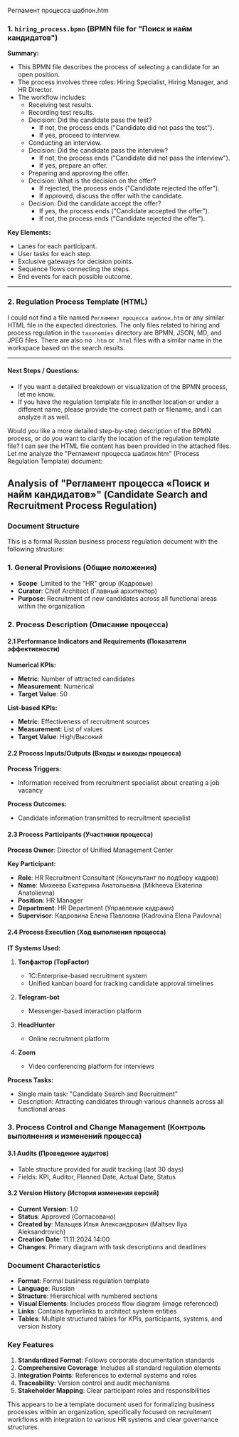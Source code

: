Регламент процесса шаблон.htm 

### 1. `hiring_process.bpmn` (BPMN file for "Поиск и найм кандидатов")

**Summary:**
- This BPMN file describes the process of selecting a candidate for an open position.
- The process involves three roles: Hiring Specialist, Hiring Manager, and HR Director.
- The workflow includes:
  - Receiving test results.
  - Recording test results.
  - Decision: Did the candidate pass the test?
    - If not, the process ends ("Candidate did not pass the test").
    - If yes, proceed to interview.
  - Conducting an interview.
  - Decision: Did the candidate pass the interview?
    - If not, the process ends ("Candidate did not pass the interview").
    - If yes, prepare an offer.
  - Preparing and approving the offer.
  - Decision: What is the decision on the offer?
    - If rejected, the process ends ("Candidate rejected the offer").
    - If approved, discuss the offer with the candidate.
  - Decision: Did the candidate accept the offer?
    - If yes, the process ends ("Candidate accepted the offer").
    - If not, the process ends ("Candidate rejected the offer").

**Key Elements:**
- Lanes for each participant.
- User tasks for each step.
- Exclusive gateways for decision points.
- Sequence flows connecting the steps.
- End events for each possible outcome.

---

### 2. Regulation Process Template (HTML)

I could not find a file named `Регламент процесса шаблон.htm` or any similar HTML file in the expected directories. The only files related to hiring and process regulation in the `taxonomies` directory are BPMN, JSON, MD, and JPEG files. There are also no `.htm` or `.html` files with a similar name in the workspace based on the search results.

---

#### Next Steps / Questions:
- If you want a detailed breakdown or visualization of the BPMN process, let me know.
- If you have the regulation template file in another location or under a different name, please provide the correct path or filename, and I can analyze it as well.

Would you like a more detailed step-by-step description of the BPMN process, or do you want to clarify the location of the regulation template file?
I can see the HTML file content has been provided in the attached files. Let me analyze the "Регламент процесса шаблон.htm" (Process Regulation Template) document:

## Analysis of "Регламент процесса «Поиск и найм кандидатов»" (Candidate Search and Recruitment Process Regulation)

### Document Structure

This is a formal Russian business process regulation document with the following structure:

### **1. General Provisions (Общие положения)**
- **Scope**: Limited to the "HR" group (Кадровые)
- **Curator**: Chief Architect (Главный архитектор)
- **Purpose**: Recruitment of new candidates across all functional areas within the organization

### **2. Process Description (Описание процесса)**

#### **2.1 Performance Indicators and Requirements (Показатели эффективности)**

**Numerical KPIs:**
- **Metric**: Number of attracted candidates
- **Measurement**: Numerical
- **Target Value**: 50

**List-based KPIs:**
- **Metric**: Effectiveness of recruitment sources  
- **Measurement**: List of values
- **Target Value**: High/Высокий

#### **2.2 Process Inputs/Outputs (Входы и выходы процесса)**

**Process Triggers:**
- Information received from recruitment specialist about creating a job vacancy

**Process Outcomes:**
- Candidate information transmitted to recruitment specialist

#### **2.3 Process Participants (Участники процесса)**

**Process Owner**: Director of Unified Management Center

**Key Participant:**
- **Role**: HR Recruitment Consultant (Консультант по подбору кадров)
- **Name**: Михеева Екатерина Анатольевна (Mikheeva Ekaterina Anatolievna)
- **Position**: HR Manager
- **Department**: HR Department (Управление кадрами)  
- **Supervisor**: Кадровина Елена Павловна (Kadrovina Elena Pavlovna)

#### **2.4 Process Execution (Ход выполнения процесса)**

**IT Systems Used:**

1. **Топфактор (TopFactor)**
   - 1C:Enterprise-based recruitment system
   - Unified kanban board for tracking candidate approval timelines

2. **Telegram-bot**
   - Messenger-based interaction platform

3. **HeadHunter** 
   - Online recruitment platform

4. **Zoom**
   - Video conferencing platform for interviews

**Process Tasks:**
- Single main task: "Candidate Search and Recruitment"
- Description: Attracting candidates through various channels across all functional areas

### **3. Process Control and Change Management (Контроль выполнения и изменений процесса)**

#### **3.1 Audits (Проведение аудитов)**
- Table structure provided for audit tracking (last 30 days)
- Fields: KPI, Auditor, Planned Date, Actual Date, Status

#### **3.2 Version History (История изменения версий)**
- **Current Version**: 1.0
- **Status**: Approved (Согласовано)
- **Created by**: Мальцев Илья Александрович (Maltsev Ilya Aleksandrovich)  
- **Creation Date**: 11.11.2024 14:00
- **Changes**: Primary diagram with task descriptions and deadlines

### **Document Characteristics**

- **Format**: Formal business regulation template
- **Language**: Russian
- **Structure**: Hierarchical with numbered sections
- **Visual Elements**: Includes process flow diagram (image referenced)
- **Links**: Contains hyperlinks to architect system entities
- **Tables**: Multiple structured tables for KPIs, participants, systems, and version history

### **Key Features**

1. **Standardized Format**: Follows corporate documentation standards
2. **Comprehensive Coverage**: Includes all standard regulation elements
3. **Integration Points**: References to external systems and roles
4. **Traceability**: Version control and audit mechanisms
5. **Stakeholder Mapping**: Clear participant roles and responsibilities

This appears to be a template document used for formalizing business processes within an organization, specifically focused on recruitment workflows with integration to various HR systems and clear governance structures.